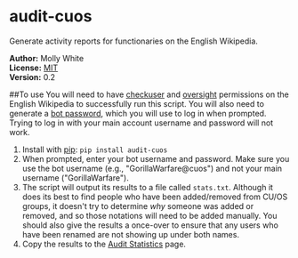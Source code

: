 # audit-cuos
Generate activity reports for functionaries on the English Wikipedia.

__Author:__ Molly White<br />
__License:__ [MIT](http://opensource.org/licenses/MIT)<br/>
__Version:__ 0.2<br />

##To use
You will need to have [checkuser](https://en.wikipedia.org/wiki/Wikipedia:CheckUser)
and [oversight](https://en.wikipedia.org/wiki/Wikipedia:Oversight) permissions on the
English Wikipedia to successfully run this script. You will also need to generate a
[bot password](https://en.wikipedia.org/wiki/Special:BotPasswords), which you will use
to log in when prompted. Trying to log in with your main account username and password
will not work.

1. Install with [pip](https://pypi.org/project/pip/): `pip install audit-cuos`
2. When prompted, enter your bot username and password. Make sure you use the bot
    username (e.g., "GorillaWarfare@cuos") and not your main username
    ("GorillaWarfare").
3. The script will output its results to a file called `stats.txt`. Although it does its
    best to find people who have been added/removed from CU/OS groups, it doesn't try to
    determine _why_ someone was added or removed, and so those notations will need to
    be added manually. You should also give the results a once-over to ensure that any
    users who have been renamed are not showing up under both names.
4. Copy the results to the [Audit Statistics](https://en.wikipedia.org/w/index.php?title=Wikipedia:Arbitration_Committee/Audit/Statistics)
    page.